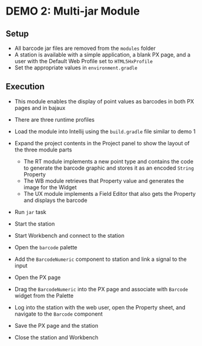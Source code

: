 # DEMO 2: Multi-jar Module

## Setup

- All barcode jar files are removed from the `modules` folder
- A station is available with a simple application, a blank PX page, and a user with the Default Web Profile set to `HTML5HxProfile`
- Set the appropriate values in `environment.gradle`

## Execution

- This module enables the display of point values as barcodes in both PX pages and in bajaux
- There are three runtime profiles
- Load the module into Intellij using the `build.gradle` file similar to demo 1
- Expand the project contents in the Project panel to show the layout of the three module parts
  - The RT module implements a new point type and contains the code to generate the barcode graphic and stores it as an encoded `String` Property
  - The WB module retrieves that Property value and generates the image for the Widget
  - The UX module implements a Field Editor that also gets the Property and displays the barcode


- Run `jar` task
- Start the station
- Start Workbench and connect to the station
- Open the `barcode` palette
- Add the `BarcodeNumeric` component to station and link a signal to the input
- Open the PX page
- Drag the `BarcodeNumeric` into the PX page and associate with `Barcode` widget from the Palette
- Log into the station with the web user, open the Property sheet, and navigate to the `Barcode` component


- Save the PX page and the station
- Close the station and Workbench
